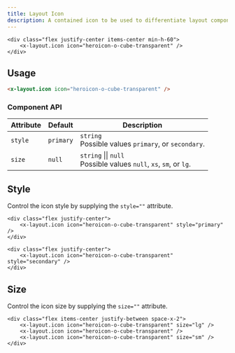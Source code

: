 ```yaml
---
title: Layout Icon
description: A contained icon to be used to differentiate layout components.
---
```


```blade-component-preview
<div class="flex justify-center items-center min-h-60">
    <x-layout.icon icon="heroicon-o-cube-transparent" />
</div>
```

## Usage

```html
<x-layout.icon icon="heroicon-o-cube-transparent" />
```

### Component API

| Attribute | Default   | Description                                                            |
| --------- | --------- | ---------------------------------------------------------------------- |
| `style`   | `primary` | `string`<br>Possible values `primary`, or `secondary`.                 |
| `size`    | `null`    | `string` &#124;&#124; `null`<br>Possible values `null`, `xs`, `sm`, or `lg`. |

## Style

Control the icon style by supplying the `style=""` attribute.

```blade-component-code
<div class="flex justify-center">
    <x-layout.icon icon="heroicon-o-cube-transparent" style="primary" />
</div>
```
```blade-component-code
<div class="flex justify-center">
    <x-layout.icon icon="heroicon-o-cube-transparent" style="secondary" />
</div>
```

## Size

Control the icon size by supplying the `size=""` attribute.

```blade-component-code
<div class="flex items-center justify-between space-x-2">
    <x-layout.icon icon="heroicon-o-cube-transparent" size="lg" />
    <x-layout.icon icon="heroicon-o-cube-transparent" />
    <x-layout.icon icon="heroicon-o-cube-transparent" size="sm" />
</div>
```
